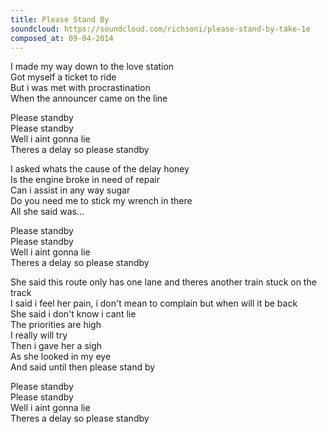 ```yaml
---
title: Please Stand By
soundcloud: https://soundcloud.com/richsoni/please-stand-by-take-1e
composed_at: 09-04-2014
---
```


I made my way down to the love station  
Got myself a ticket to ride  
But i was met with procrastination  
When the announcer came on the line  

Please standby  
Please standby  
Well i aint gonna lie  
Theres a delay so please standby  

I asked whats the cause of the delay honey  
Is the engine broke in need of repair  
Can i assist in any way sugar  
Do you need me to stick my wrench in there  
All she said was...  

Please standby  
Please standby  
Well i aint gonna lie  
Theres a delay so please standby  

She said this route only has one lane and theres another train stuck on the track  
I said i feel her pain, i don't mean to complain but when will it be back  
She said i don't know i cant lie  
The priorities are high  
I really will try  
Then i gave her a sigh  
As she looked in my eye  
And said until then please stand by  

Please standby  
Please standby  
Well i aint gonna lie  
Theres a delay so please standby  
